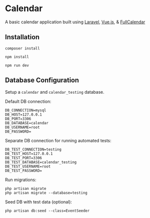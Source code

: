 # Calendar
A basic calendar application built using [Laravel](https://laravel.com/), [Vue.js](https://vuejs.org/), & [FullCalendar](https://fullcalendar.io/docs)

## Installation
```
composer install
```
```
npm install
```
```
npm run dev
```

## Database Configuration
Setup a `calendar` and `calendar_testing` database.

Default DB connection:
```env
DB_CONNECTION=mysql
DB_HOST=127.0.0.1
DB_PORT=3306
DB_DATABASE=calendar
DB_USERNAME=root
DB_PASSWORD=
```

Separate DB connection for running automated tests:
```env
DB_TEST_CONNECTION=testing
DB_TEST_HOST=127.0.0.1
DB_TEST_PORT=3306
DB_TEST_DATABASE=calendar_testing
DB_TEST_USERNAME=root
DB_TEST_PASSWORD=
```

Run migrations:
```
php artisan migrate
php artisan migrate --database=testing
```

Seed DB with test data (optional):
```
php artisan db:seed --class=EventSeeder
```